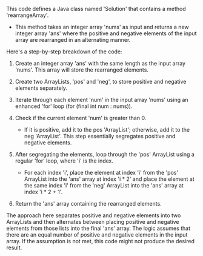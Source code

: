 This code defines a Java class named 'Solution' that contains a method 'rearrangeArray'. 
  - This method takes an integer array 'nums' as input and returns a new integer array 'ans' where the positive and negative elements of the input array are 
    rearranged in an alternating manner.

Here's a step-by-step breakdown of the code:

1. Create an integer array 'ans' with the same length as the input array 'nums'. This array will store the rearranged elements.

2. Create two ArrayLists, 'pos' and 'neg', to store positive and negative elements separately.

3. Iterate through each element 'num' in the input array 'nums' using an enhanced 'for' loop (for (final int num : nums)).

4. Check if the current element 'num' is greater than 0.
   - If it is positive, add it to the pos 'ArrayList'; otherwise, add it to the neg 'ArrayList'. This step essentially segregates positive and negative elements.

5. After segregating the elements, loop through the 'pos' ArrayList using a regular 'for' loop, where 'i' is the index.
   - For each index 'i', place the element at index 'i' from the 'pos' ArrayList into the 'ans' array at index 'i * 2' and place the element at the same index 'i' 
      from the 'neg' ArrayList into the 'ans' array at index 'i * 2 + 1'.

6. Return the 'ans' array containing the rearranged elements.


The approach here separates positive and negative elements into two ArrayLists and then alternates between placing positive and negative elements from those lists into the final 'ans' array. The logic assumes that there are an equal number of positive and negative elements in the input array. If the assumption is not met, this code might not produce the desired result.

